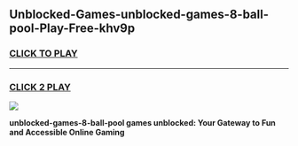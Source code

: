 
## Unblocked-Games-unblocked-games-8-ball-pool-Play-Free-khv9p
<h3>
<a href="https://premium76.site?title=unblocked-games-8-ball-pool&ref=10A">CLICK TO PLAY</a></h3>
<hr>

<h3>
<a href="https://premium76.site?title=unblocked-games-8-ball-pool&ref=10A">CLICK 2 PLAY</a>
  
</h3>

<a href="https://premium76.site?title=unblocked-games-8-ball-pool&ref=10A"><img src="https://clearcache.store/games.png"></a>


**unblocked-games-8-ball-pool games unblocked: Your Gateway to Fun and Accessible Online Gaming**
